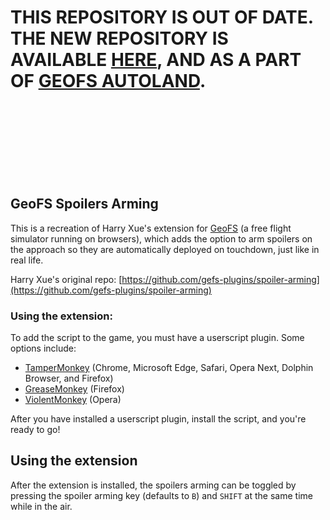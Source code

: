 # THIS REPOSITORY IS OUT OF DATE. THE NEW REPOSITORY IS AVAILABLE [HERE](https://github.com/GeoFS-Autoland/spoilers-arming), AND AS A PART OF [GEOFS AUTOLAND](https://github.com/GeoFS-Autoland/autoland).
<br />
<br />
<br />
<br />
<br />
<br />
<br />

## GeoFS Spoilers Arming
This is a recreation of Harry Xue's extension for [GeoFS](https://www.geo-fs.com/) (a free flight simulator running on browsers), which adds the option to arm spoilers on the approach so they are automatically deployed on touchdown, just like in real life.

Harry Xue's original repo: [https://github.com/gefs-plugins/spoiler-arming](https://github.com/gefs-plugins/spoiler-arming)

### Using the extension:
To add the script to the game, you must have a userscript plugin. Some options include:
- [TamperMonkey](http://tampermonkey.net/) (Chrome, Microsoft Edge, Safari, Opera Next, Dolphin Browser, and Firefox)
- [GreaseMonkey](https://addons.mozilla.org/en-US/firefox/addon/greasemonkey/) (Firefox)
- [ViolentMonkey](https://addons.opera.com/en/extensions/details/violent-monkey/) (Opera)
 
 After you have installed a userscript plugin, install the script, and you're ready to go!
## Using the extension
After the extension is installed, the spoilers arming can be toggled by pressing the spoiler arming key (defaults to `B`) and `SHIFT` at the same time while in the air.
